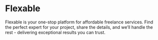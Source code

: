 # Flexable
Flexable is your one-stop platform for affordable freelance services. Find the perfect expert for your project, share the details, and we’ll handle the rest - delivering exceptional results you can trust.
